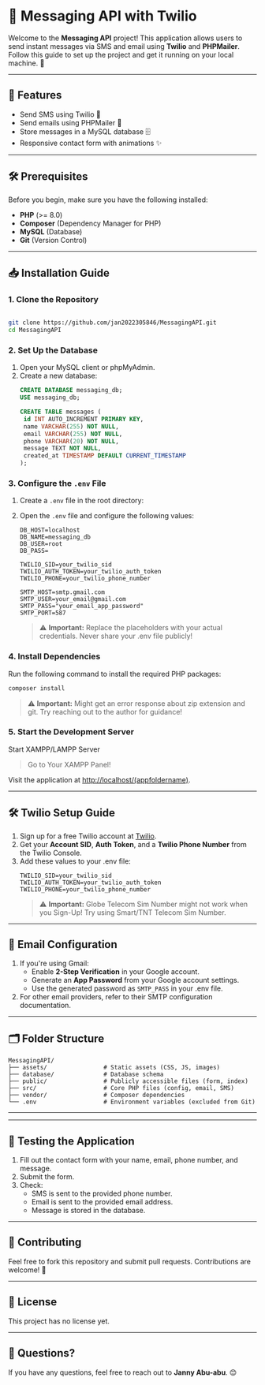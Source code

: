 # 📩 Messaging API with Twilio

Welcome to the **Messaging API** project! This application allows users to send instant messages via SMS and email using **Twilio** and **PHPMailer**. Follow this guide to set up the project and get it running on your local machine. 🚀

---

## 🌟 Features
- Send SMS using Twilio 📱
- Send emails using PHPMailer 📧
- Store messages in a MySQL database 🗄️
- Responsive contact form with animations ✨

---

## 🛠️ Prerequisites
Before you begin, make sure you have the following installed:
- **PHP** (>= 8.0)
- **Composer** (Dependency Manager for PHP)
- **MySQL** (Database)
- **Git** (Version Control)

---

## 📥 Installation Guide

### 1. Clone the Repository
```bash

git clone https://github.com/jan2022305846/MessagingAPI.git
cd MessagingAPI
```
### 2. Set Up the Database
1. Open your MySQL client or phpMyAdmin.
2. Create a new database:
   ```sql
   CREATE DATABASE messaging_db;
   USE messaging_db;

   CREATE TABLE messages (
    id INT AUTO_INCREMENT PRIMARY KEY,
    name VARCHAR(255) NOT NULL,
    email VARCHAR(255) NOT NULL,
    phone VARCHAR(20) NOT NULL,
    message TEXT NOT NULL,
    created_at TIMESTAMP DEFAULT CURRENT_TIMESTAMP
   );
   ```


### 3. Configure the `.env` File
1. Create a `.env` file in the root directory:
2. Open the `.env` file and configure the following values:
   ```properties
   DB_HOST=localhost
   DB_NAME=messaging_db
   DB_USER=root
   DB_PASS=

   TWILIO_SID=your_twilio_sid
   TWILIO_AUTH_TOKEN=your_twilio_auth_token
   TWILIO_PHONE=your_twilio_phone_number

   SMTP_HOST=smtp.gmail.com
   SMTP_USER=your_email@gmail.com
   SMTP_PASS="your_email_app_password"
   SMTP_PORT=587
   ```

   > ⚠️ **Important:** Replace the placeholders with your actual credentials. Never share your .env file publicly!

### 4. Install Dependencies
Run the following command to install the required PHP packages:
   ```bash
   composer install
   ```
   > ⚠️ **Important:** Might get an error response about zip extension and git. Try reaching out to the author for guidance!

### 5. Start the Development Server
Start XAMPP/LAMPP Server
>Go to Your XAMPP Panel!

Visit the application at [http://localhost/(appfoldername)](http://localhost/(appfoldername)).

---

## 🛠️ Twilio Setup Guide
1. Sign up for a free Twilio account at [Twilio](https://www.twilio.com/try-twilio).
2. Get your **Account SID**, **Auth Token**, and a **Twilio Phone Number** from the Twilio Console.
3. Add these values to your .env file:
   ```properties
   TWILIO_SID=your_twilio_sid
   TWILIO_AUTH_TOKEN=your_twilio_auth_token
   TWILIO_PHONE=your_twilio_phone_number
   ```
   > ⚠️ **Important:** Globe Telecom Sim Number might not work when you Sign-Up! Try using Smart/TNT Telecom Sim Number.
---

## 📧 Email Configuration
1. If you're using Gmail:
   - Enable **2-Step Verification** in your Google account.
   - Generate an **App Password** from your Google account settings.
   - Use the generated password as `SMTP_PASS` in your .env file.
2. For other email providers, refer to their SMTP configuration documentation.

---

## 🗂️ Folder Structure
```
MessagingAPI/
├── assets/                # Static assets (CSS, JS, images)
├── database/              # Database schema
├── public/                # Publicly accessible files (form, index)
├── src/                   # Core PHP files (config, email, SMS)
├── vendor/                # Composer dependencies
└── .env                   # Environment variables (excluded from Git)
```

---

---

## 🧪 Testing the Application
1. Fill out the contact form with your name, email, phone number, and message.
2. Submit the form.
3. Check:
   - SMS is sent to the provided phone number.
   - Email is sent to the provided email address.
   - Message is stored in the database.

---

## 🤝 Contributing
Feel free to fork this repository and submit pull requests. Contributions are welcome! 🎉

---

## 📜 License
This project has no license yet.

---

## 💬 Questions?
If you have any questions, feel free to reach out to **Janny Abu-abu**. 😊

